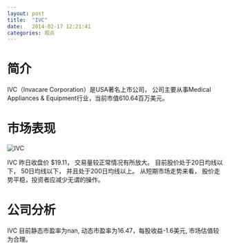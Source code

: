 ```yaml
---
layout: post
title:  "IVC"
date:   2014-02-17 12:21:41
categories: 观点
---
```


# 简介
IVC（Invacare Corporation）是USA著名上市公司，
公司主要从事Medical Appliances & Equipment行业，当前市值610.64百万美元。

# 市场表现

![IVC](http://finviz.com/chart.ashx?t=IVC&ty=c&ta=1&p=d&s=l)

IVC 昨日收盘价 $19.11，
交易量较正常情况有所放大。
目前股价处于20日均线以下，
50日均线以下，
并且处于200日均线以上。
从短期市场走势来看，
股价走势平稳，投资者应减少无谓的操作。

# 公司分析
IVC 目前静态市盈率为nan, 动态市盈率为16.47，每股收益-1.6美元,
市场估值较为合理。

